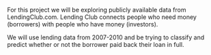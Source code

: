 For this project we will be exploring publicly available data from LendingClub.com. 
Lending Club connects people who need money (borrowers) with people who have money (investors). 

We will use lending data from 2007-2010 and be trying to classify and predict whether or not the borrower paid back their loan in full.
